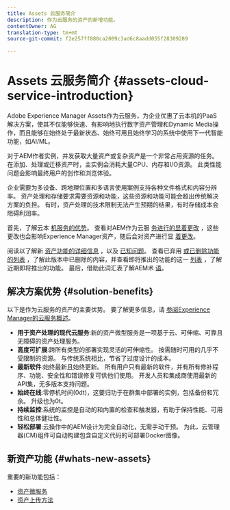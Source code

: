```yaml
---
title: Assets 云服务简介
description: 作为云服务的资产的新增功能。
contentOwner: AG
translation-type: tm+mt
source-git-commit: f2e257ff880ca2009c3ad6c8aadd055f28309289

---
```



# Assets 云服务简介 {#assets-cloud-service-introduction}

<!-- Need review information from gklebus -->

Adobe Experience Manager Assets作为云服务，为企业优惠了云本机的PaaS解决方案，使其不仅能够快速、有影响地执行数字资产管理和Dynamic Media操作，而且能够在始终处于最新状态、始终可用且始终学习的系统中使用下一代智能功能，如AI/ML。

对于AEM作者实例，并发获取大量资产或复杂资产是一个非常占用资源的任务。 在添加、处理或迁移资产时，主实例会消耗大量CPU、内存和I/O资源。 此类性能问题会影响最终用户的创作和浏览体验。

企业需要为多设备、跨地理位置和多语言使用案例支持各种文件格式和内容分辨率。 资产处理和存储要求需要资源和功能，这些资源和功能可能会超出传统解决方案的负担。 有时，资产处理的技术限制无法产生预期的结果，有时存储成本会阻碍利润率。

首先，了解云本 [机服务的优势](#solution-benefits)。 查看对AEM作为云服 [务进行的显着更改](/help/release-notes/aem-cloud-changes.md) ，这些更改也会影响Experience Manager资产，随后会对资产进行显 [着更改](/help/assets/assets-cloud-changes.md)。

阅读以了解新 [资产功能的详细信息](#whats-new-assets) ，以及 [已知问题](/help/release-notes/known-issues.md)。 查看已弃用 [或已删除功能的列表](/help/release-notes/deprecated-removed-features.md) ，了解此版本中已删除的内容，并查看即将推出的功能的这一 [列表](/help/release-notes/known-issues.md#upcoming-assets-capabilities) ，了解近期即将推出的功能。 最后，借助此词汇表了解AEM术 [语](/help/overview/terminology.md)。

## 解决方案优势 {#solution-benefits}

以下是作为云服务的资产的主要优势。 要了解更多信息，请 [参阅Experience Manager的云服务概述](/help/overview/introduction.md)。

* **用于资产处理的现代云服务**:新的资产微型服务是一项基于云、可伸缩、可靠且无障碍的资产处理服务。
* **高度可扩展**:跨所有类型的部署实现灵活的可伸缩性。 按需随时可用的几乎不受限制的资源。 与传统系统相比，节省了过度设计的成本。
* **最新软件**:始终最新且始终更新。 所有用户只有最新的软件，并有所有修补程序、功能、安全性和错误修复可供他们使用。 开发人员和集成商使用最新的API集，无多版本支持问题。
* **始终在线**:零停机时间(0dt)，这要归功于在群集中部署的实例，包括备份和冗余。 升级也为0t。
* **持续监控**:系统的监控是自动的和内置的检查和触发器，有助于保持性能、可用性和总体健壮性。
* **轻松部署**:云操作中的AEM设计为完全自动化，无需手动干预。 为此，云管理器(CM)组件可自动构建包含自定义代码的可部署Docker图像。

## 新资产功能 {#whats-new-assets}

重要的新功能包括：

* [资产微服务](/help/assets/asset-microservices-overview.md)
* [资产上传方法](/help/assets/add-assets.md)
